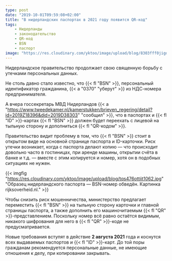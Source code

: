 ```yaml
---
type: post
date: "2019-10-01T09:59:08+02:00"
title: "В нидерландских паспортах в 2021 году появится QR-код"
tags:
    - Нидерланды
    - законодательство
    - QR-код
    - BSN
    - паспорт
image: "https://res.cloudinary.com/yktoo/image/upload/blog/8303fff0jigd0066.jpg"
---
```


Нидерландское правительство продолжает свою священную борьбу с утечками персональных данных.

Не столь давно стало известно, что {{< fl "BSN" >}}, персональный идентификатор гражданина, {{< a "0370" "уберут" >}} из НДС-номера предпринимателя.

А вчера госсекретарь МВД Нидерландов {{< a "https://www.tweedekamer.nl/kamerstukken/brieven_regering/detail?id=2019Z18396&did=2019D38303" "сообщил" >}}, что в паспортах и {{< fl "ID" >}}-картах {{< fl "BSN" >}} должен будет переехать с лицевой на тыльную сторону и дополниться {{< fl "QR-кодом" >}}.

<!--more-->

Правительство видит проблему в том, что {{< fl "BSN" >}} стоит в открытом виде на основной странице паспорта и ID-карточки. Риск утечки возникает, когда с паспорта делают копию — что происходит довольно часто в гостиницах, при аренде машины, открытии счёта в банке и т.д. — вместе с этим копируется и номер, хотя он в подобных ситуациях не нужен.

{{< imgfig "https://res.cloudinary.com/yktoo/image/upload/blog/tqs476ottiit1062.jpg" "Образец нидерландского паспорта — BSN-номер обведён. Картинка rijksoverheid.nl." >}}

Чтобы снизить риск мошенничества, министерство предлагает переместить {{< fl "BSN" >}} на тыльную сторону карточки и главной страницы паспорта, а также дополнить его машиночитаемым {{< fl "QR" >}}-представлением. Поскольку номер всё равно остаётся видимым, никакого шифрования для него в {{< fl "QR" >}}-коде не предусматривается.

Новые требования вступят в действие **2 августа 2021** года и коснутся всех выдаваемых паспортов и {{< fl "ID" >}}-карт. До той поры гражданам рекомендуется персональные данные, не имеющие отношения к делу, при копировании закрывать.